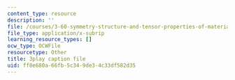 ```yaml
---
content_type: resource
description: ''
file: /courses/3-60-symmetry-structure-and-tensor-properties-of-materials-fall-2005/ff8e680a66fb5c349de34c33df582d35_Bd4Q4Dl4brc.vtt
file_type: application/x-subrip
learning_resource_types: []
ocw_type: OCWFile
resourcetype: Other
title: 3play caption file
uid: ff8e680a-66fb-5c34-9de3-4c33df582d35
---
```


